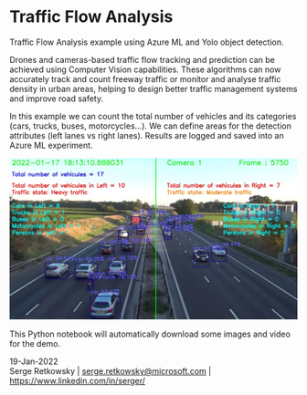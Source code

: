 # Traffic Flow Analysis

Traffic Flow Analysis example using Azure ML and Yolo object detection.

Drones and cameras-based traffic flow tracking and prediction can be achieved using Computer Vision capabilities. These algorithms can now accurately track and count freeway traffic or monitor and analyse traffic density in urban areas, helping to design better traffic management systems and improve road safety.

In this example we can count the total number of vehicles and its categories (cars, trucks, buses, motorcycles...). We can define areas for the detection attributes (left lanes vs right lanes). Results are logged and saved into an Azure ML experiment.

<img src = "processed_frame_5750.jpg">
  
This Python notebook will automatically download some images and video for the demo.

19-Jan-2022<br>
Serge Retkowsky | serge.retkowsky@microsoft.com | https://www.linkedin.com/in/serger/
